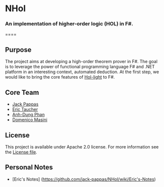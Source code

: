 # NHol

### An implementation of higher-order logic (HOL) in F#.

====

## Purpose
The project aims at developing a high-order theorem prover in F#. The goal is to leverage the power of functional programming language F# and .NET platform in an interesting context, automated deduction. At the first step, we would like to bring the core features of [Hol-light](https://code.google.com/p/hol-light/) to F#.

## Core Team
 - [Jack Pappas](https://github.com/jack-pappas)
 - [Eric Taucher](https://github.com/EricGT)
 - [Anh-Dung Phan](https://github.com/dungpa) 
 - [Domenico Masini](https://github.com/domasin)

## License
This project is available under Apache 2.0 license. 
For more information see the [License file](LICENSE.txt).

## Personal Notes

 - [Eric's Notes] (https://github.com/jack-pappas/NHol/wiki/Eric's-Notes)
